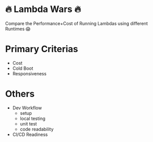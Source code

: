 # 🔥 Lambda Wars 🔥 
Compare the Performance+Cost of Running Lambdas using different Runtimes 😱

# Primary Criterias
- Cost
- Cold Boot
- Responsiveness

# Others
- Dev Workflow
  - setup
  - local testing
  - unit test
  - code readability
- CI/CD Readiness
